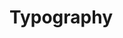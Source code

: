 # Typography

<LiveEditor sourceCodePath="../../../example/typography/index.jsx" :hideCode="false"  :noStyle="false" />
